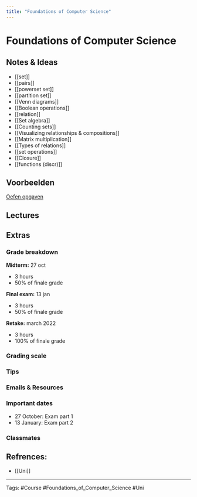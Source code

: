 ```yaml
---
title: "Foundations of Computer Science"
---
```


# Foundations of Computer Science

## Notes & Ideas
- [[set]]
- [[pairs]]
- [[powerset set]]
- [[partition set]]
- [[Venn diagrams]]
- [[Boolean operations]]
- [[relation]]
- [[Set algebra]]
- [[Counting sets]]
- [[Visualizing relationships & compositions]]
- [[Matrix multiplication]]
- [[Types of relations]]
- [[set operations]]
- [[Closure]]
- [[functions (discr)]]
## Voorbeelden 
[Oefen opgaven](http://liacs.leidenuniv.nl/~hoogeboom/focs/archief.html)

## Lectures
## Extras
### Grade breakdown
**Midterm:** 27 oct
- 3 hours 
- 50% of finale grade 

**Final exam:** 13 jan 
- 3 hours 
- 50% of finale grade

**Retake:** march 2022
- 3 hours 
- 100% of finale grade
### Grading scale
### Tips
### Emails & Resources
### Important dates
- 27 October: Exam part 1
- 13 January: Exam part 2
### Classmates

## Refrences:
- [[Uni]]

---
Tags: #Course #Foundations_of_Computer_Science #Uni 